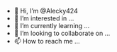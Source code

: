 - 👋 Hi, I’m @Alecky424
- 👀 I’m interested in ...
- 🌱 I’m currently learning ...
- 💞️ I’m looking to collaborate on ...
- 📫 How to reach me ...

<!---
Alecky424/Alecky424 is a ✨ special ✨ repository because its `README.md` (this file) appears on your GitHub profile.
You can click the Preview link to take a look at your changes.
----------call or whatsapp 0759511742>


